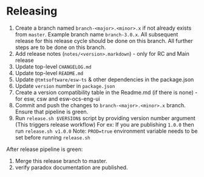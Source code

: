 # Releasing

1. Create a branch named `branch-<major>.<minor>.x` if not already exists from `master`. Example branch name `branch-3.0.x`.
   All subsequent release for this release cycle should be done on this branch. All further steps are to be done on this branch.
1. Add release notes (`notes/<version>.markdown`) - only for RC and Main release
1. Update top-level `CHANGELOG.md`
1. Update top-level `README.md`
1. Update `@tmtsoftware/esw-ts` & other dependencies in the package.json
1. Update `version` number in `package.json`
1. Create a version compatibility table in the Readme.md (if there is none) - for esw, csw and esw-ocs-eng-ui
1. Commit and push the changes to `branch-<major>.<minor>.x` branch. Ensure that pipeline is green.
1. Run `release.sh $VERSION$` script by providing version number argument (This triggers release workflow)
   For ex: If you are publishing `1.0.0` then run `release.sh v1.0.0`
   Note: `PROD=true` environment variable needs to be set before running `release.sh`

After release pipeline is green:

1. Merge this release branch to master.
2. verify paradox documentation are published.
